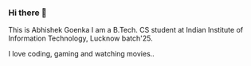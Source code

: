 ### Hi there 👋

This is Abhishek Goenka
I am a B.Tech. CS student at Indian Institute of Information Technology, Lucknow batch'25.

I love coding, gaming and watching movies..



